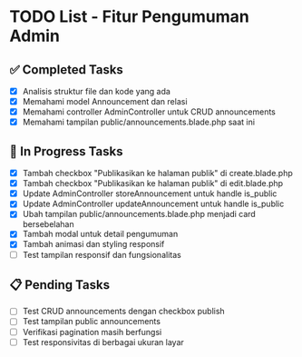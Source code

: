 # TODO List - Fitur Pengumuman Admin

## ✅ Completed Tasks
- [x] Analisis struktur file dan kode yang ada
- [x] Memahami model Announcement dan relasi
- [x] Memahami controller AdminController untuk CRUD announcements
- [x] Memahami tampilan public/announcements.blade.php saat ini

## 🔄 In Progress Tasks
- [x] Tambah checkbox "Publikasikan ke halaman publik" di create.blade.php
- [x] Tambah checkbox "Publikasikan ke halaman publik" di edit.blade.php
- [x] Update AdminController storeAnnouncement untuk handle is_public
- [x] Update AdminController updateAnnouncement untuk handle is_public
- [x] Ubah tampilan public/announcements.blade.php menjadi card bersebelahan
- [x] Tambah modal untuk detail pengumuman
- [x] Tambah animasi dan styling responsif
- [ ] Test tampilan responsif dan fungsionalitas

## 📋 Pending Tasks
- [ ] Test CRUD announcements dengan checkbox publish
- [ ] Test tampilan public announcements
- [ ] Verifikasi pagination masih berfungsi
- [ ] Test responsivitas di berbagai ukuran layar
